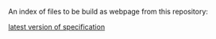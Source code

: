 An index of files to be build as webpage from this repository:

[latest version of specification](/guides/content/editing-an-existing-page)